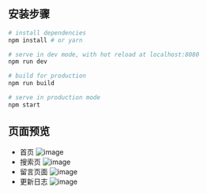 ## 安装步骤
``` bash
# install dependencies
npm install # or yarn

# serve in dev mode, with hot reload at localhost:8080
npm run dev

# build for production
npm run build

# serve in production mode
npm start
```
## 页面预览
* 首页
![image](http://admin.soscoon.com/uploadImages/278b5f15f64272be49b7dc375988db3119e0ec87.png)
* 搜索页
![image](http://admin.soscoon.com/uploadImages/2795a4f2ff250ed784855487d132397b67bbc72e.png)
* 留言页面
![image](http://admin.soscoon.com/uploadImages/5d40905b4aabc6e49aa101d34372dd620994f037.png)
* 更新日志
![image](http://admin.soscoon.com/uploadImages/027c92863e59f4dfbbce800b20def8e4f8dd5161.png)